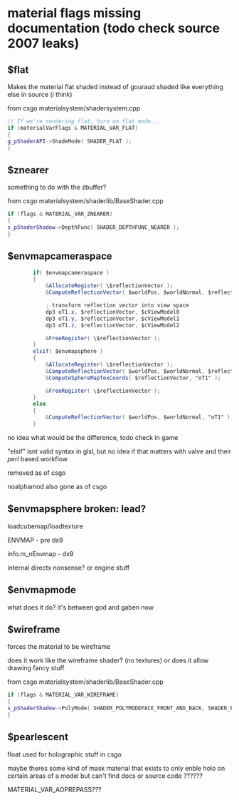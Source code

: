 # material flags missing documentation (todo check source 2007 leaks)

## $flat
Makes the material flat shaded instead of gouraud shaded like everything else in source (i think)

from csgo materialsystem/shadersystem.cpp
```cpp
// If we're rendering flat, turn on flat mode...
if (materialVarFlags & MATERIAL_VAR_FLAT)
{
g_pShaderAPI->ShadeMode( SHADER_FLAT );
}
```

## $znearer
something to do with the zbuffer?

from csgo materialsystem/shaderlib/BaseShader.cpp
```cpp
if (flags & MATERIAL_VAR_ZNEARER)
{
s_pShaderShadow->DepthFunc( SHADER_DEPTHFUNC_NEARER );
}
```

## $envmapcameraspace
```glsl
		if( $envmapcameraspace )
		{
			&AllocateRegister( \$reflectionVector );
			&ComputeReflectionVector( $worldPos, $worldNormal, $reflectionVector );

			; transform reflection vector into view space
			dp3 oT1.x, $reflectionVector, $cViewModel0
			dp3 oT1.y, $reflectionVector, $cViewModel1
			dp3 oT1.z, $reflectionVector, $cViewModel2

			&FreeRegister( \$reflectionVector );
		}
		elsif( $envmapsphere )
		{
			&AllocateRegister( \$reflectionVector );
			&ComputeReflectionVector( $worldPos, $worldNormal, $reflectionVector );
			&ComputeSphereMapTexCoords( $reflectionVector, "oT1" );

			&FreeRegister( \$reflectionVector );
		}
		else
		{
			&ComputeReflectionVector( $worldPos, $worldNormal, "oT1" );
		}
```
no idea what would be the difference, todo check in game

"elsif" isnt valid syntax in glsl, but no idea if that matters with valve and their *perl* based workflow

removed as of csgo

noalphamod also gone as of csgo

## $envmapsphere broken: lead?
loadcubemap/loadtexture

ENVMAP - pre dx9

info.m_nEnvmap - dx9

internal directx nonsense? or engine stuff

## $envmapmode
what does it do? it's between god and gaben now

## $wireframe
forces the material to be wireframe

does it work like the wireframe shader? (no textures) or does it allow drawing fancy stuff

from csgo materialsystem/shaderlib/BaseShader.cpp
```cpp
if (flags & MATERIAL_VAR_WIREFRAME)
{
s_pShaderShadow->PolyMode( SHADER_POLYMODEFACE_FRONT_AND_BACK, SHADER_POLYMODE_LINE );
}
```

## $pearlescent
float used for holographic stuff in csgo

maybe theres some kind of mask material that exists to only enble holo on certain areas of a model but can't find docs or source code
??????

MATERIAL_VAR_AOPREPASS???
